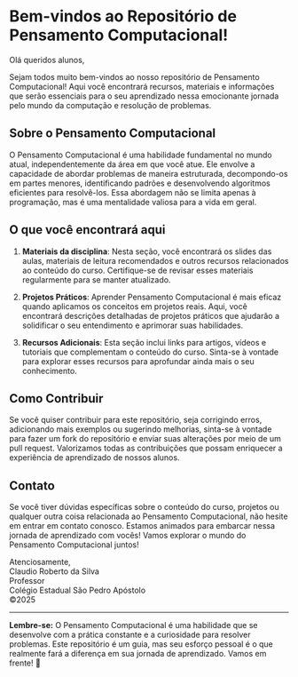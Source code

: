 # **Bem-vindos ao Repositório de Pensamento Computacional!**


Olá queridos alunos,

Sejam todos muito bem-vindos ao nosso repositório de Pensamento Computacional! Aqui você encontrará recursos, 
materiais e informações que serão essenciais para o seu aprendizado nessa emocionante jornada pelo mundo da computação 
e resolução de problemas.


## **Sobre o Pensamento Computacional**

O Pensamento Computacional é uma habilidade fundamental no mundo atual, independentemente da área em que você atue. 
Ele envolve a capacidade de abordar problemas de maneira estruturada, decompondo-os em partes menores, 
identificando padrões e desenvolvendo algoritmos eficientes para resolvê-los. Essa abordagem não se limita apenas 
à programação, mas é uma mentalidade valiosa para a vida em geral.


## O que você encontrará aqui

1. **Materiais da disciplina**: Nesta seção, você encontrará os slides das aulas, materiais de leitura recomendados e 
outros recursos relacionados ao conteúdo do curso. Certifique-se de revisar esses materiais regularmente para se manter atualizado.

3. **Projetos Práticos**: Aprender Pensamento Computacional é mais eficaz quando aplicamos os conceitos em projetos reais. 
Aqui, você encontrará descrições detalhadas de projetos práticos que ajudarão a solidificar o seu entendimento e aprimorar suas habilidades.

4. **Recursos Adicionais**: Esta seção inclui links para artigos, vídeos e tutoriais que complementam o conteúdo do curso. 
Sinta-se à vontade para explorar esses recursos para aprofundar ainda mais o seu conhecimento.


## Como Contribuir

Se você quiser contribuir para este repositório, seja corrigindo erros, adicionando mais exemplos ou sugerindo melhorias, 
sinta-se à vontade para fazer um fork do repositório e enviar suas alterações por meio de um pull request. Valorizamos todas as contribuições 
que possam enriquecer a experiência de aprendizado de nossos alunos.


## Contato

Se você tiver dúvidas específicas sobre o conteúdo do curso, projetos ou qualquer outra coisa relacionada ao Pensamento Computacional, 
não hesite em entrar em contato conosco.
Estamos animados para embarcar nessa jornada de aprendizado com vocês!
Vamos explorar o mundo do Pensamento Computacional juntos!

Atenciosamente,<br>
Claudio Roberto da Silva<br>
Professor<br>
Colégio Estadual São Pedro Apóstolo<br>
&copy;2025

---

**Lembre-se:** O Pensamento Computacional é uma habilidade que se desenvolve com a prática constante e a curiosidade para resolver problemas. 
Este repositório é um guia, mas seu esforço pessoal é o que realmente fará a diferença em sua jornada de aprendizado. 
Vamos em frente! 🚀
